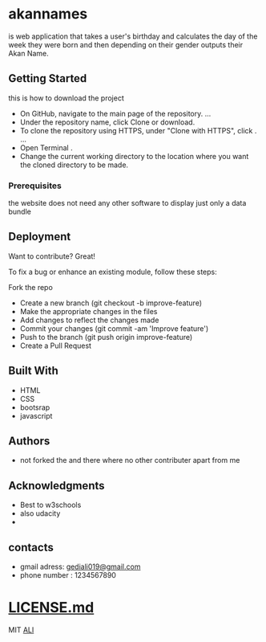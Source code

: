 # akannames
is web application that takes a user's birthday and calculates the day of the week they were born and then depending on their gender outputs their Akan Name.


## Getting Started

this is how to download the project
* On GitHub, navigate to the main page of the repository. ...
* Under the repository name, click Clone or download.
* To clone the repository using HTTPS, under "Clone with HTTPS", click . ...
* Open Terminal .
* Change the current working directory to the location where you want the cloned directory to be made.


### Prerequisites

the website does not need any other software to display 
just only a data bundle


## Deployment
Want to contribute? Great!

To fix a bug or enhance an existing module, follow these steps:

Fork the repo
* Create a new branch (git checkout -b improve-feature)
* Make the appropriate changes in the files
* Add changes to reflect the changes made
* Commit your changes (git commit -am 'Improve feature')
* Push to the branch (git push origin improve-feature)
* Create a Pull Request

## Built With

* HTML
* CSS
* bootsrap
* javascript



## Authors

 * not forked the and there where no other contributer apart from me

## Acknowledgments

* Best to w3schools
* also udacity
* 

## contacts
* gmail adress: gediali019@gmail.com
* phone number : 1234567890

# [LICENSE.md](LICENSE) 
MIT [ALI](ALI) 

